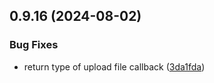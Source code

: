 ## 0.9.16 (2024-08-02)


### Bug Fixes

* return type of upload file callback ([3da1fda](https://github.com/tiavina-mika/mui-tiptap-editor/commit/3da1fda660ccb2f6e095310a661ae9580ac20df9))

